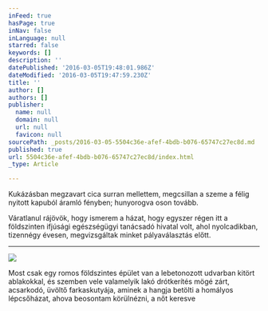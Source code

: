 ```yaml
---
inFeed: true
hasPage: true
inNav: false
inLanguage: null
starred: false
keywords: []
description: ''
datePublished: '2016-03-05T19:48:01.986Z'
dateModified: '2016-03-05T19:47:59.230Z'
title: ''
author: []
authors: []
publisher:
  name: null
  domain: null
  url: null
  favicon: null
sourcePath: _posts/2016-03-05-5504c36e-afef-4bdb-b076-65747c27ec8d.md
published: true
url: 5504c36e-afef-4bdb-b076-65747c27ec8d/index.html
_type: Article

---
```

Kukázásban megzavart cica surran mellettem, megcsillan a szeme a félig nyitott kapuból áramló fényben; hunyorogva oson tovább. 

Váratlanul rájövök, hogy ismerem a házat, hogy egyszer régen itt a földszinten ifjúsági egészségügyi tanácsadó hivatal volt, ahol nyolcadikban, tizennégy évesen, megvizsgáltak minket pályaválasztás előtt. 

****
![](https://the-grid-user-content.s3-us-west-2.amazonaws.com/5f1534b4-5dd9-4f95-bfef-0290b5fcafa3.jpg)

Most csak egy romos földszintes épület van a lebetonozott udvarban kitört ablakokkal, és szemben vele valamelyik lakó drótkerítés mögé zárt, acsarkodó, üvöltő farkaskutyája, aminek a hangja betölti a homályos lépcsőházat, ahova beosontam körülnézni, a nőt keresve